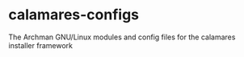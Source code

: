 # calamares-configs
The Archman GNU/Linux modules and config files for the calamares installer framework
